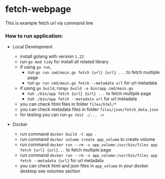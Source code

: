 # fetch-webpage
This is example fetch url via command line

### How to run application:
- Local Development
    - install golang with version `1.22`
    - run `go mod tidy` for install all related library
    - if using `go run`, 
        - run `go run cmd/main.go fetch {url} {url} ...` to fetch multiple page 
        - run `go run cmd/main.go fetch --metadata url` for url metadata
    - if using `go build`, run`go build -o bin/app cmd/main.go`
        - run `./bin/app fetch {url} {url} ...` to fetch multiple page
        - run `./bin/app fetch --metadata url` for url metadata
    - you can check html files in folder `files/html/*`
    - you can check metadata files in folder `files/json/fetch_data.json`
    - for testing you can run `go test ./... -v`

- Docker
    - run command `docker build -t app .`
    - run command `docker volume create app_volume` to create volume
    - run command `docker run --rm -v app_volume:/usr/bin/files app fetch {url} {url}...` to fetch multiple page
    - run command `docker run --rm -v app_volume:/usr/bin/files app fetch --metadata {url}` for url metadata
    - you can check html and json files in `app_volume` in your docker desktop see volumes section